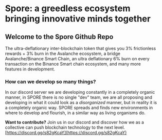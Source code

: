 # Spore: a greedless ecosystem bringing innovative minds together

## Welcome to the Spore Github Repo

The ultra-deflationary inter-blockchain token that gives you 3% frictionless rewards + 3% burn in the Avalanche ecosystem, a bridge Avalanche/Binance Smart Chain, an ultra deflationary 6% burn on every transaction on the Binance Smart chain ecosystem, and many more features in development.

### How can we develop so many things?

In our discord server we are developing constantly in a completely organic manner, in SPORE there is no single "dev" team, we are all proposing and developing in what it could look as a *disorganized* manner, but in reality it is a completely organic way. SPORE spreads and finds new environments in where to develop and flourish, in a similar way as living organisms do.

**Want to contribute?** Join us in our discord and discover how we as a collective can push blockchain technology to the next level.  [https://discord.gg/s82gKcaY](https://discord.gg/s82gKcaY)
